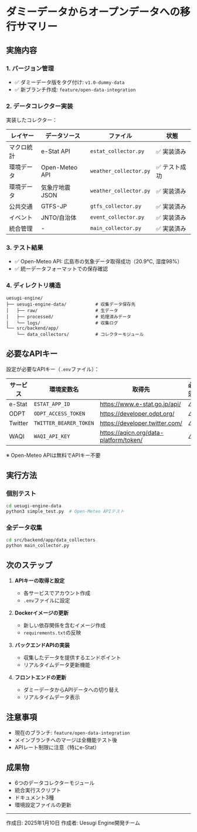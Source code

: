 # ダミーデータからオープンデータへの移行サマリー

## 実施内容

### 1. バージョン管理
- ✅ ダミーデータ版をタグ付け: `v1.0-dummy-data`
- ✅ 新ブランチ作成: `feature/open-data-integration`

### 2. データコレクター実装
実装したコレクター：

| レイヤー | データソース | ファイル | 状態 |
|---------|-------------|---------|------|
| マクロ統計 | e-Stat API | `estat_collector.py` | ✅ 実装済み |
| 環境データ | Open-Meteo API | `weather_collector.py` | ✅ テスト成功 |
| 環境データ | 気象庁地震JSON | `weather_collector.py` | ✅ 実装済み |
| 公共交通 | GTFS-JP | `gtfs_collector.py` | ✅ 実装済み |
| イベント | JNTO/自治体 | `event_collector.py` | ✅ 実装済み |
| 統合管理 | - | `main_collector.py` | ✅ 実装済み |

### 3. テスト結果
- ✅ Open-Meteo API: 広島市の気象データ取得成功（20.9°C, 湿度98%）
- ✅ 統一データフォーマットでの保存確認

### 4. ディレクトリ構造
```
uesugi-engine/
├── uesugi-engine-data/           # 収集データ保存先
│   ├── raw/                      # 生データ
│   ├── processed/                # 処理済みデータ
│   └── logs/                     # 収集ログ
└── src/backend/app/
    └── data_collectors/          # コレクターモジュール
```

## 必要なAPIキー

設定が必要なAPIキー（`.env`ファイル）：

| サービス | 環境変数名 | 取得先 | 必須 |
|---------|-----------|--------|------|
| e-Stat | `ESTAT_APP_ID` | https://www.e-stat.go.jp/api/ | △ |
| ODPT | `ODPT_ACCESS_TOKEN` | https://developer.odpt.org/ | △ |
| Twitter | `TWITTER_BEARER_TOKEN` | https://developer.twitter.com/ | △ |
| WAQI | `WAQI_API_KEY` | https://aqicn.org/data-platform/token/ | △ |

※ Open-Meteo APIは無料でAPIキー不要

## 実行方法

### 個別テスト
```bash
cd uesugi-engine-data
python3 simple_test.py  # Open-Meteo APIテスト
```

### 全データ収集
```bash
cd src/backend/app/data_collectors
python main_collector.py
```

## 次のステップ

1. **APIキーの取得と設定**
   - 各サービスでアカウント作成
   - `.env`ファイルに設定

2. **Dockerイメージの更新**
   - 新しい依存関係を含むイメージ作成
   - `requirements.txt`の反映

3. **バックエンドAPIの実装**
   - 収集したデータを提供するエンドポイント
   - リアルタイムデータ更新機能

4. **フロントエンドの更新**
   - ダミーデータからAPIデータへの切り替え
   - リアルタイムデータ表示

## 注意事項

- 現在のブランチ: `feature/open-data-integration`
- メインブランチへのマージは全機能テスト後
- APIレート制限に注意（特にe-Stat）

## 成果物

- 6つのデータコレクターモジュール
- 統合実行スクリプト
- ドキュメント3種
- 環境設定ファイルの更新

---

作成日: 2025年1月10日
作成者: Uesugi Engine開発チーム